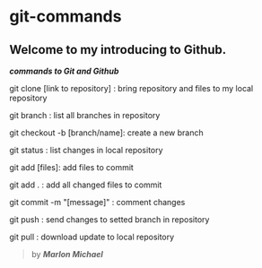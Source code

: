 # git-commands

Welcome to my introducing to Github.
------------------------------------

***commands to Git and Github***


git clone [link to repository] : bring repository and files to my local repository

git branch : list all branches in repository

git checkout -b [branch/name]: create a new branch

git status : list changes in local repository

git add [files]: add files to commit

git add . : add all changed files to commit

git commit -m "[message]" : comment changes

git push : send changes to setted branch in repository

git pull : download update to local repository


>by ***Marlon Michael***

